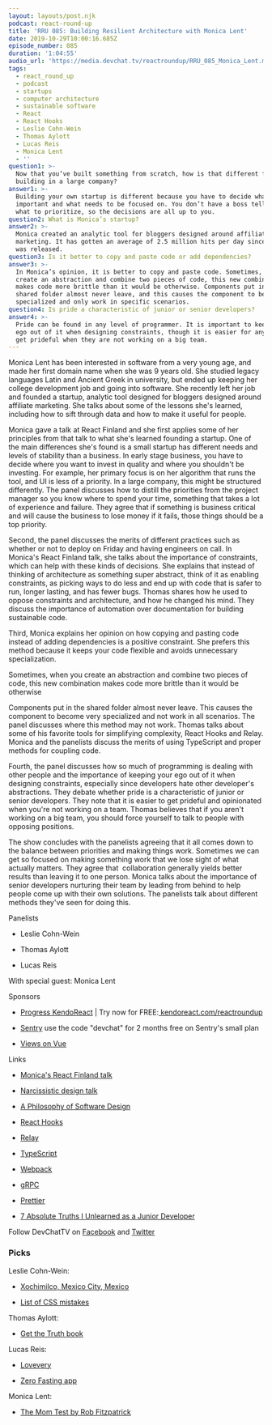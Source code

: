 ```yaml
---
layout: layouts/post.njk
podcast: react-round-up
title: 'RRU 085: Building Resilient Architecture with Monica Lent'
date: 2019-10-29T10:00:16.685Z
episode_number: 085
duration: '1:04:55'
audio_url: 'https://media.devchat.tv/reactroundup/RRU_085_Monica_Lent.mp3'
tags:
  - react_round_up
  - podcast
  - startups
  - computer architecture
  - sustainable software
  - React
  - React Hooks
  - Leslie Cohn-Wein
  - Thomas Aylott
  - Lucas Reis
  - Monica Lent
  - ''
question1: >-
  Now that you’ve built something from scratch, how is that different from
  building in a large company?
answer1: >-
  Building your own startup is different because you have to decide what is most
  important and what needs to be focused on. You don’t have a boss telling you
  what to prioritize, so the decisions are all up to you. 
question2: What is Monica’s startup?
answer2: >-
  Monica created an analytic tool for bloggers designed around affiliate
  marketing. It has gotten an average of 2.5 million hits per day since the beta
  was released. 
question3: Is it better to copy and paste code or add dependencies?
answer3: >-
  In Monica’s opinion, it is better to copy and paste code. Sometimes, when you
  create an abstraction and combine two pieces of code, this new combination
  makes code more brittle than it would be otherwise. Components put in the
  shared folder almost never leave, and this causes the component to become very
  specialized and only work in specific scenarios.
question4: Is pride a characteristic of junior or senior developers?
answer4: >-
  Pride can be found in any level of programmer. It is important to keep your
  ego out of it when designing constraints, though it is easier for anyone to
  get prideful when they are not working on a big team.
---
```

Monica Lent has been interested in software from a very young age, and made her first domain name when she was 9 years old. She studied legacy languages Latin and Ancient Greek in university, but ended up keeping her college development job and going into software. She recently left her job and founded a startup, analytic tool designed for bloggers designed around affiliate marketing. She talks about some of the lessons she's learned, including how to sift through data and how to make it useful for people. 

Monica gave a talk at React Finland and she first applies some of her principles from that talk to what she's learned founding a startup. One of the main differences she's found is a small startup has different needs and levels of stability than a business. In early stage business, you have to decide where you want to invest in quality and where you shouldn't be investing. For example, her primary focus is on her algorithm that runs the tool, and UI is less of a priority. In a large company, this might be structured differently. The panel discusses how to distill the priorities from the project manager so you know where to spend your time, something that takes a lot of experience and failure. They agree that if something is business critical and will cause the business to lose money if it fails, those things should be a top priority. 

Second, the panel discusses the merits of different practices such as whether or not to deploy on Friday and having engineers on call. In Monica's React Finland talk, she talks about the importance of constraints, which can help with these kinds of decisions. She explains that instead of thinking of architecture as something super abstract, think of it as enabling constraints, as picking ways to do less and end up with code that is safer to run, longer lasting, and has fewer bugs. Thomas shares how he used to oppose constraints and architecture, and how he changed his mind. They discuss the importance of automation over documentation for building sustainable code. 

Third, Monica explains her opinion on how copying and pasting code instead of adding dependencies is a positive constraint. She prefers this method because it keeps your code flexible and avoids unnecessary specialization. 

Sometimes, when you create an abstraction and combine two pieces of code, this new combination makes code more brittle than it would be otherwise

Components put in the shared folder almost never leave. This causes the  component to become very specialized and not work in all scenarios. The panel discusses where this method may not work. Thomas talks about some of his favorite tools for simplifying complexity, React Hooks and Relay. Monica and the panelists discuss the merits of using TypeScript and proper methods for coupling code.

Fourth, the panel discusses how so much of programming is dealing with other people and the importance of keeping your ego out of it when designing constraints, especially since developers hate other developer's abstractions. They debate whether pride is a characteristic of junior or senior developers. They note that it is easier to get prideful and opinionated when you're not working on a team. Thomas believes that if you aren't working on a big team, you should force yourself to talk to people with opposing positions.

The show concludes with the panelists agreeing that it all comes down to the balance between priorities and making things work. Sometimes we can get so focused on making something work that we lose sight of what actually matters. They agree that  collaboration generally yields better results than leaving it to one person. Monica talks about the importance of senior developers nurturing their team by leading from behind to help people come up with their own solutions. The panelists talk about different methods they've seen for doing this.

Panelists

-   Leslie Cohn-Wein

-   Thomas Aylott

-   Lucas Reis

With special guest: Monica Lent

Sponsors

-   [Progress KendoReact](https://www.telerik.com/kendo-react-ui/campaigns/free-trial-react-8/?utm_medium=cpm&utm_source=reactroundup&utm_campaign=kendo-ui-react-trial-oct-8https://www.telerik.com/kendo-react-ui/campaigns/free-trial-react-8/?utm_medium=cpm&utm_source=reactroundup&utm_campaign=kendo-ui-react-trial-oct-15https://www.telerik.com/kendo-react-ui/campaigns/free-trial-react-8/?utm_medium=cpm&utm_source=reactroundup&utm_campaign=kendo-ui-react-trial-oct-22https://www.telerik.com/kendo-react-ui/campaigns/free-trial-react-8/?utm_medium=cpm&utm_source=reactroundup&utm_campaign=kendo-ui-react-trial-oct-29) | Try now for FREE:[  kendoreact.com/reactroundup](http://kendoreact.com/reactroundup)

-   [Sentry](http://sentry.io/) use the code "devchat" for 2 months free on Sentry's small plan

-   [Views on Vue](https://devchat.tv/views-on-vue/)

Links

-   [Monica's React Finland talk](https://www.youtube.com/watch?v=brMZLmZ1HR0)

-   [Narcissistic design talk](https://www.youtube.com/watch?v=LEZv-kQUSi4)

-   [A Philosophy of Software Design](https://www.amazon.com/Philosophy-Software-Design-John-Ousterhout/dp/1732102201?ie=UTF8&qid=1548462018&sr=8-1&linkCode=ll1&tag=devchattv-20&linkId=f06bfe7482dca8bb751ed6d7cc86e2ab&language=en_US)

-   [React Hooks](https://reactjs.org/docs/hooks-intro.html)

-   [Relay](https://relay.dev/)

-   [TypeScript](https://www.typescriptlang.org/)

-   [Webpack](https://webpack.js.org/)

-   [gRPC](https://github.com/grpc)

-   [Prettier](https://prettier.io/)

-   [7 Absolute Truths I Unlearned as a Junior Developer](https://monicalent.com/blog/2019/06/03/absolute-truths-unlearned-as-junior-developer/)

Follow DevChatTV on [Facebook](https://www.facebook.com/DevChattv/?__tn__=%2Cd%2CP-R&eid=ARDBDrBnK71PDmx_8gE_IeIEo5SnM7cyzylVBjAwfaOo1ck_6q3GXuRBfaUQZaWVvFGyEVjrhDwnS_tV) and [Twitter](https://twitter.com/devchattv?lang=en)

### Picks

Leslie Cohn-Wein:

-   [Xochimilco, Mexico City, Mexico](https://en.wikipedia.org/wiki/Xochimilco)

-   [List of CSS mistakes](https://wiki.csswg.org/ideas/mistakes)

Thomas Aylott:

-   [Get the Truth book](https://www.amazon.com/Get-Truth-Former-Officers-Persuade-ebook/dp/B00IWUI4RQ/ref=tmm_kin_swatch_0?ie=UTF8&qid=1548462018&sr=8-1&linkCode=ll1&tag=devchattv-20&linkId=f06bfe7482dca8bb751ed6d7cc86e2ab&language=en_US)

Lucas Reis:

-   [Lovevery](https://lovevery.com/)

-   [Zero Fasting app](https://zerofasting.com/)

Monica Lent:

-   [The Mom Test by Rob Fitzpatrick](http://momtestbook.com/)
